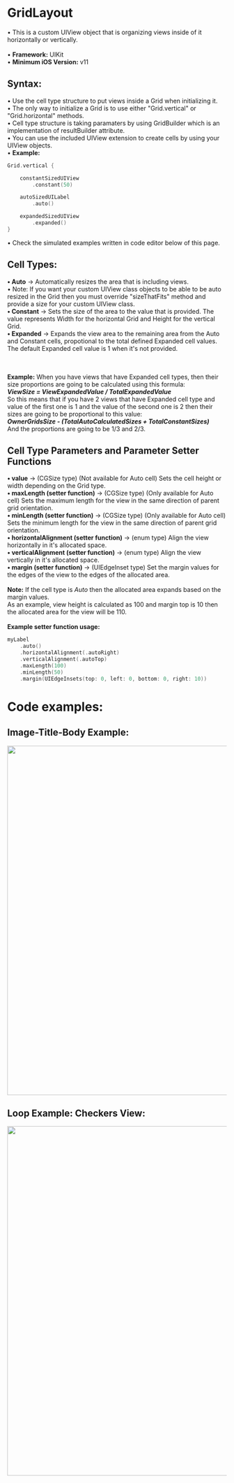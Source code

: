 # GridLayout

&bull; This is a custom UIView object that is organizing views inside of it horizontally or vertically.<br/>
<br/>
&bull; <strong>Framework:</strong> UIKit <br/>
&bull; <strong>Minimum iOS Version:</strong> v11

## Syntax:
&bull; Use the cell type structure to put views inside a Grid when initializing it.<br/>
&bull; The only way to initialize a Grid is to use either "Grid.vertical" or "Grid.horizontal" methods.<br/>
&bull; Cell type structure is taking paramaters by using GridBuilder which is an implementation of resultBuilder attribute.<br/>
&bull; You can use the included UIView extension to create cells by using your UIView objects. <br/>
&bull; **Example:** <br/>
```swift
Grid.vertical {

    constantSizedUIView
        .constant(50)

    autoSizedUILabel
        .auto()

    expandedSizedUIView
        .expanded()
}
```
&bull; Check the simulated examples written in code editor below of this page.

## Cell Types:
<strong>&bull; Auto</strong> -> Automatically resizes the area that is including views.
<br/>&bull; Note: If you want your custom UIView class objects to be able to be auto resized in the Grid then you must override "sizeThatFits" method and provide a size for your custom UIView class.
<br/><strong>&bull; Constant</strong> -> Sets the size of the area to the value that is provided. The value represents Width for the horizontal Grid and Height for the vertical Grid.
<br/><strong>&bull; Expanded</strong> -> Expands the view area to the remaining area from the Auto and Constant cells, propotional to the total defined Expanded cell values. The default Expanded cell value is 1 when it's not provided.

<br/><br/>**Example:** When you have views that have Expanded cell types, then their size proportions are going to be calculated using this formula:
<br/>**_ViewSize = ViewExpandedValue / TotalExpandedValue_**
<br/>So this means that if you have 2 views that have Expanded cell type and value of the first one is 1 and the value of the second one is 2 then their sizes are going to be proportional to this value:
<br/>**_OwnerGridsSize - (TotalAutoCalculatedSizes + TotalConstantSizes)_**
<br/>And the proportions are going to be 1/3 and 2/3.

## Cell Type Parameters and Parameter Setter Functions
<strong>&bull; value</strong> -> (CGSize type) (Not available for Auto cell) Sets the cell height or width depending on the Grid type. <br/>
<strong>&bull; maxLength (setter function)</strong> -> (CGSize type) (Only available for Auto cell) Sets the maximum length for the view in the same direction of parent grid orientation. <br/>
<strong>&bull; minLength (setter function)</strong> -> (CGSize type) (Only available for Auto cell) Sets the minimum length for the view in the same direction of parent grid orientation. <br/>
<strong>&bull; horizontalAlignment (setter function)</strong> -> (enum type) Align the view horizontally in it's allocated space. <br/>
<strong>&bull; verticalAlignment (setter function)</strong> -> (enum type) Align the view vertically in it's allocated space. <br/>
<strong>&bull; margin (setter function)</strong> -> (UIEdgeInset type) Set the margin values for the edges of the view to the edges of the allocated area. <br/>
<br/>**Note:** If the cell type is _Auto_ then the allocated area expands based on the margin values.
<br/>As an example, view height is calculated as 100 and margin top is 10 then the allocated area for the view will be 110.
<br/>
<br/>**Example setter function usage:**
<br/>
```swift
myLabel
    .auto()
    .horizontalAlignment(.autoRight)
    .verticalAlignment(.autoTop)
    .maxLength(100)
    .minLength(50)
    .margin(UIEdgeInsets(top: 0, left: 0, bottom: 0, right: 10))
```
# Code examples:

## Image-Title-Body Example:
<img src="https://i.hizliresim.com/2v3hps2.jpg"
data-canonical-src="https://i.hizliresim.com/2v3hps2.jpg"
width="800" />

## Loop Example: Checkers View:
<img src="https://i.hizliresim.com/gpvyfbx.jpg"
data-canonical-src="https://i.hizliresim.com/gpvyfbx.jpg"
width="800" />
